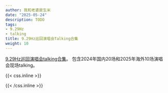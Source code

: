 ```yaml
---
author: 我和老婆是生米
date: "2025-05-24"
description: TODO
tags:
- 9.29Hz
- talking
title: 9.29Hz巡回演唱会Talking合集
weight: 10
---
```


[9.29Hz巡回演唱会talking合集](https://charlietalking.com/9.29Hz/)。 <!--more-->包含2024年国内20场和2025年海外10场演唱会现场talking。


{{< css.inline >}}

<style>
.canon { background: white; width: 100%; height: auto; }
</style>

{{< /css.inline >}}
